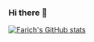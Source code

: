### Hi there 👋

<!--
**farichrr/farichrr** is a ✨ _special_ ✨ repository because its `README.md` (this file) appears on your GitHub profile.

Here are some ideas to get you started:

- 🔭 I’m currently working on ...
- 🌱 I’m currently learning ...
- 👯 I’m looking to collaborate on ...
- 🤔 I’m looking for help with ...
- 💬 Ask me about ...
- 📫 How to reach me: ...
- 😄 Pronouns: ...
- ⚡ Fun fact: ...
-->


[![Farich's GitHub stats](https://github-readme-stats.vercel.app/api?username=farichrr)](https://github.com/farichrr/github-readme-stats)
